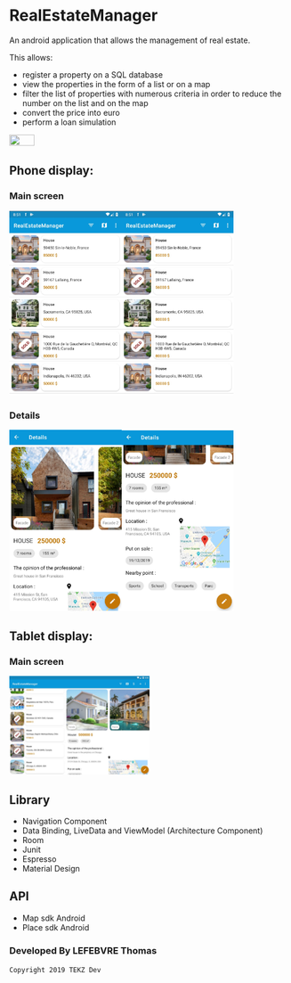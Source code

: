 # RealEstateManager

An android application that allows the management of real estate.

This allows:
- register a property on a SQL database
- view the properties in the form of a list or on a map
- filter the list of properties with numerous criteria in order to reduce the number on the list and on the map
- convert the price into euro
- perform a loan simulation

<img src="./readme/presentation.gif" width="30%" height="30%">

## Phone display:
### Main screen

<img src="./readme/phone_display.jpg" width="40%" height="40%"><img src="./readme/phone_display.jpg" width="40%" height="40%">
### Details
<img src="./readme/phone_details_start.jpg" width="40%" height="40%"><img src="./readme/phone_details_end.jpg" width="40%" height="40%">
## Tablet display:
### Main screen

<img src="./readme/tablet_display.jpg" width="50%" height="50%">










## Library
- Navigation Component
- Data Binding, LiveData and ViewModel (Architecture Component)
- Room
- Junit
- Espresso
- Material Design

## API
- Map sdk Android
- Place sdk Android 

### Developed By LEFEBVRE Thomas

    Copyright 2019 TEKZ Dev


